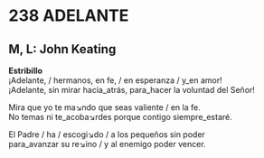 # 238 ADELANTE

## M, L: John Keating

**Estribillo**  
¡Adelante, / hermanos, en fe, / en esperanza / y_en amor!  
¡Adelante, sin mirar hacia_atrás, para_hacer la voluntad del Señor!  

Mira que yo te ma↘ndo que seas valiente / en la fe.  
No temas ni te_acoba↘rdes porque contigo siempre_estaré.  

El Padre / ha / escogi↘do / a los pequeños sin poder  
para_avanzar su re↘ino / y al enemigo poder vencer.  

